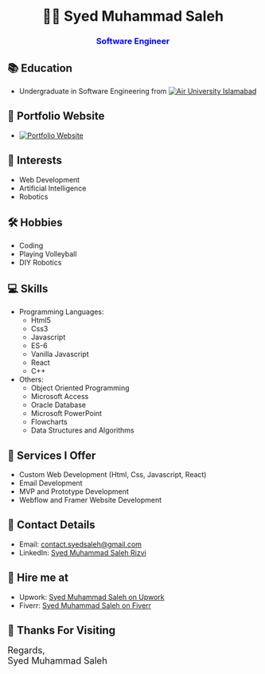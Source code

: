 <!-- Name and Profession -->
<h1 align="center">👨‍💻 Syed Muhammad Saleh</h1>
<h3 align="center" style="color:blue;">Software Engineer</h3>

<!-- Education -->
## 📚 Education
- Undergraduate in Software Engineering from [![Air University Islamabad](https://img.shields.io/badge/Air%20University-Islamabad-green)](https://au.edu.pk)

<!-- Portfolio Website -->
## 💼 Portfolio Website
- [![Portfolio Website](https://img.shields.io/badge/Portfolio-Website-green)](https://rizvisoft.netlify.app)

<!-- Interests -->
## 🎯 Interests
- Web Development
- Artificial Intelligence
- Robotics

<!-- Hobbies -->
## 🛠️ Hobbies
- Coding
- Playing Volleyball
- DIY Robotics

<!-- Skills -->
## 💻 Skills
- Programming Languages:
  - Html5
  - Css3
  - Javascript
  - ES-6
  - Vanilla Javascript
  - React
  - C++
- Others:
  - Object Oriented Programming
  - Microsoft Access
  - Oracle Database
  - Microsoft PowerPoint
  - Flowcharts
  - Data Structures and Algorithms

<!-- Services I Offer -->
## 💼 Services I Offer
- Custom Web Development (Html, Css, Javascript, React)
- Email Development
- MVP and Prototype Development
- Webflow and Framer Website Development

<!-- Contact Details -->
## 📧 Contact Details
- Email: [contact.syedsaleh@gmail.com](mailto:contact.syedsaleh@gmail.com)
- LinkedIn: [Syed Muhammad Saleh Rizvi](https://www.linkedin.com/in/syed-muhammad-saleh-rizvi)

<!-- Hire me at -->
## 💼 Hire me at
- Upwork: [Syed Muhammad Saleh on Upwork](https://www.upwork.com/freelancers/~01227483e76bdf54df)
- Fiverr: [Syed Muhammad Saleh on Fiverr](https://www.fiverr.com/smsaleh199)

<!-- Thank you message -->
## 🙏 Thanks For Visiting
<span style="font-size:18px;">Regards,  
Syed Muhammad Saleh</span>

